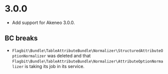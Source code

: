 # 3.0.0

- Add support for Akeneo 3.0.0.

## BC breaks

- `Flagbit\Bundle\TableAttributeBundle\Normalizer\StructuredAttributeOptionNormalizer` was deleted and that `Flagbit\Bundle\TableAttributeBundle\Normalizer\AttributeOptionNormalizer` is taking its job in its service.